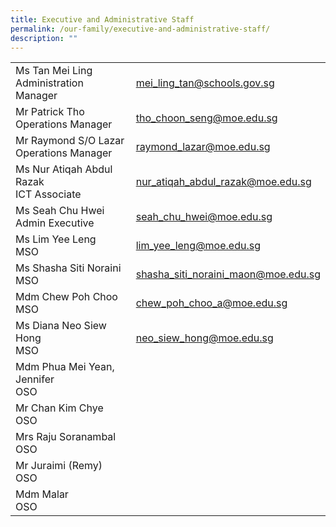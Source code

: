 ```yaml
---
title: Executive and Administrative Staff
permalink: /our-family/executive-and-administrative-staff/
description: ""
---
```

<table>
<tbody>

<tr>
<td style="text-align: left;">Ms Tan Mei Ling<br>Administration Manager</td>
<td style="text-align: left;"><a href="mailto:mei_ling_tan@schools.gov.sg" target="">mei_ling_tan@schools.gov.sg</a></td>
</tr>
	
<tr>
<td style="text-align: left;">Mr Patrick Tho<br>Operations Manager</td>
<td style="text-align: left;"><a href="mailto:tho_choon_seng@moe.edu.sg" target="">tho_choon_seng@moe.edu.sg</a></td>
</tr>
	
<tr>
<td style="text-align: left;">Mr Raymond S/O Lazar <br>Operations Manager</td>
<td style="text-align: left;"><a href="mailto:raymond_lazar@moe.edu.sg" target="">raymond_lazar@moe.edu.sg</a></td>
</tr>
<tr>
<td style="text-align: left;">Ms Nur Atiqah Abdul Razak <br>ICT Associate </td>
<td style="text-align: left;"><a href="mailto:nur_atiqah_abdul_razak@moe.edu.sg" target="">nur_atiqah_abdul_razak@moe.edu.sg</a></td>
</tr>
	
<tr>
<td style="text-align: left;">Ms Seah Chu Hwei<br>Admin Executive</td>
<td style="text-align: left;"><a href="mailto:seah_chu_hwei@moe.edu.sg" target="">seah_chu_hwei@moe.edu.sg</a></td>
</tr>
	<tr>
<td style="text-align: left;">Ms Lim Yee Leng <br>MSO </td>
<td style="text-align: left;"><a href="mailto:lim_yee_leng@moe.edu.sg" target="">lim_yee_leng@moe.edu.sg</a></td>
</tr>
		<tr>
<td style="text-align: left;">Ms Shasha Siti Noraini <br>MSO </td>
<td style="text-align: left;"><a href="mailto:shasha_siti_noraini_maon@moe.edu.sg" target="">shasha_siti_noraini_maon@moe.edu.sg</a></td>
</tr>
		<tr>
<td style="text-align: left;">Mdm Chew Poh Choo <br>MSO </td>
<td style="text-align: left;"><a href="mailto:Chew_poh_choo_a@moe.edu.sg" target="">chew_poh_choo_a@moe.edu.sg </a></td>
</tr>
		<tr>
<td style="text-align: left;">Ms Diana Neo Siew Hong <br>MSO </td>
<td style="text-align: left;"><a href="mailto:neo_siew_hong@moe.edu.sg" target="">neo_siew_hong@moe.edu.sg </a></td>
</tr>
		<tr>
<td style="text-align: left;">Mdm Phua Mei Yean, Jennifer <br>OSO </td>
<td style="text-align: left;"><a href="mailto:" target=""> </a></td>
</tr>
		<tr>
<td style="text-align: left;">Mr Chan Kim Chye<br>OSO </td>
<td style="text-align: left;"><a href="mailto:" target=""> </a></td>
</tr>
<tr>
<td style="text-align: left;">Mrs Raju Soranambal<br>OSO </td>
<td style="text-align: left;"><a href="mailto:" target=""> </a></td>
</tr>
<tr>
<td style="text-align: left;">Mr Juraimi (Remy)<br>OSO </td>
<td style="text-align: left;"><a href="mailto:" target=""> </a></td>
</tr>
<tr>
<td style="text-align: left;">Mdm Malar<br>OSO </td>
<td style="text-align: left;"><a href="mailto:" target=""> </a></td>
</tr>


</tbody>
</table>